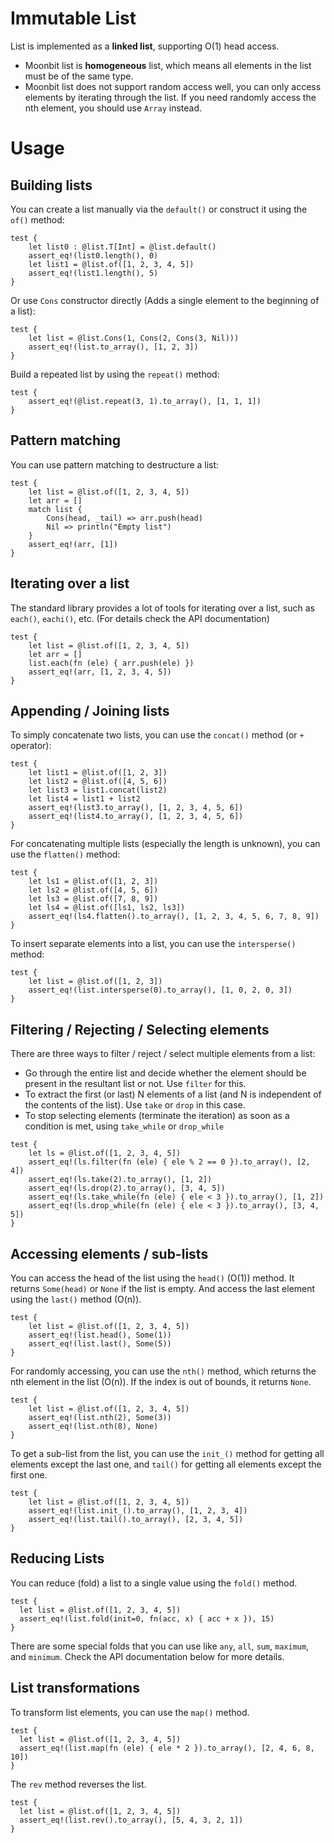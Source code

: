 # Immutable List

List is implemented as a **linked list**, supporting O(1) head access.
- Moonbit list is **homogeneous** list, which means all elements in the list must be of the same type.
- Moonbit list does not support random access well, you can only access elements by iterating through the list. If you need randomly access the nth element, you should use `Array` instead.

# Usage

## Building lists 

You can create a list manually via the `default()` or construct it using the `of()` method: 
```moonbit
test {
    let list0 : @list.T[Int] = @list.default()
    assert_eq!(list0.length(), 0)
    let list1 = @list.of([1, 2, 3, 4, 5])
    assert_eq!(list1.length(), 5)
}
```

Or use `Cons` constructor directly (Adds a single element to the beginning of a list):
```moonbit
test {
    let list = @list.Cons(1, Cons(2, Cons(3, Nil)))
    assert_eq!(list.to_array(), [1, 2, 3])
}
```

Build a repeated list by using the `repeat()` method:
```moonbit
test {
    assert_eq!(@list.repeat(3, 1).to_array(), [1, 1, 1])
}
```

## Pattern matching
You can use pattern matching to destructure a list:
```moonbit
test {
    let list = @list.of([1, 2, 3, 4, 5])
    let arr = []
    match list {
        Cons(head, _tail) => arr.push(head)
        Nil => println("Empty list")
    }
    assert_eq!(arr, [1])
}
```

## Iterating over a list
The standard library provides a lot of tools for iterating over a list, such as `each()`, `eachi()`, etc. (For details check the API documentation)
```moonbit
test {
    let list = @list.of([1, 2, 3, 4, 5])
    let arr = []
    list.each(fn (ele) { arr.push(ele) }) 
    assert_eq!(arr, [1, 2, 3, 4, 5])
}
```

## Appending / Joining lists
To simply concatenate two lists, you can use the `concat()` method (or `+` operator):
```moonbit
test {
    let list1 = @list.of([1, 2, 3])
    let list2 = @list.of([4, 5, 6])
    let list3 = list1.concat(list2)
    let list4 = list1 + list2
    assert_eq!(list3.to_array(), [1, 2, 3, 4, 5, 6])
    assert_eq!(list4.to_array(), [1, 2, 3, 4, 5, 6])
}
```

For concatenating multiple lists (especially the length is unknown), you can use the `flatten()` method:
```moonbit
test {
    let ls1 = @list.of([1, 2, 3])
    let ls2 = @list.of([4, 5, 6])
    let ls3 = @list.of([7, 8, 9])
    let ls4 = @list.of([ls1, ls2, ls3])
    assert_eq!(ls4.flatten().to_array(), [1, 2, 3, 4, 5, 6, 7, 8, 9])
}
```

To insert separate elements into a list, you can use the `intersperse()` method:

```moonbit
test {
    let list = @list.of([1, 2, 3])
    assert_eq!(list.intersperse(0).to_array(), [1, 0, 2, 0, 3])
}
```

## Filtering / Rejecting / Selecting elements
There are three ways to filter / reject / select multiple elements from a list:
- Go through the entire list and decide whether the element should be present in the resultant list or not. Use `filter` for this.
- To extract the first (or last) N elements of a list (and N is independent of the contents of the list). Use `take` or `drop` in this case.
- To stop selecting elements (terminate the iteration) as soon as a condition is met, using `take_while` or `drop_while`

```moonbit
test {
    let ls = @list.of([1, 2, 3, 4, 5])
    assert_eq!(ls.filter(fn (ele) { ele % 2 == 0 }).to_array(), [2, 4])
    assert_eq!(ls.take(2).to_array(), [1, 2])
    assert_eq!(ls.drop(2).to_array(), [3, 4, 5])
    assert_eq!(ls.take_while(fn (ele) { ele < 3 }).to_array(), [1, 2])
    assert_eq!(ls.drop_while(fn (ele) { ele < 3 }).to_array(), [3, 4, 5])
}
```

## Accessing elements / sub-lists
You can access the head of the list using the `head()` (O(1)) method. It returns `Some(head)` or `None` if the list is empty.
And access the last element using the `last()` method (O(n)). 

```moonbit
test {
    let list = @list.of([1, 2, 3, 4, 5])
    assert_eq!(list.head(), Some(1))
    assert_eq!(list.last(), Some(5))
}
```

For randomly accessing, you can use the `nth()` method, which returns the nth element in the list (O(n)). 
If the index is out of bounds, it returns `None`.
```moonbit
test {
    let list = @list.of([1, 2, 3, 4, 5])
    assert_eq!(list.nth(2), Some(3))
    assert_eq!(list.nth(8), None)
}
```

To get a sub-list from the list, you can use the `init_()` method for getting all elements except the last one, and `tail()` for getting all elements except the first one.
```moonbit
test {
    let list = @list.of([1, 2, 3, 4, 5])
    assert_eq!(list.init_().to_array(), [1, 2, 3, 4])
    assert_eq!(list.tail().to_array(), [2, 3, 4, 5])
}
```

## Reducing Lists
You can reduce (fold) a list to a single value using the `fold()` method.
```moonbit
test {
  let list = @list.of([1, 2, 3, 4, 5])
  assert_eq!(list.fold(init=0, fn(acc, x) { acc + x }), 15)
}
```

There are some special folds that you can use like `any`, `all`, `sum`, `maximum`, and `minimum`. Check the API documentation below for more details.

## List transformations
To transform list elements, you can use the `map()` method.
```moonbit
test {
  let list = @list.of([1, 2, 3, 4, 5])
  assert_eq!(list.map(fn (ele) { ele * 2 }).to_array(), [2, 4, 6, 8, 10])
}
```

The `rev` method reverses the list.
```moonbit
test {
  let list = @list.of([1, 2, 3, 4, 5])
  assert_eq!(list.rev().to_array(), [5, 4, 3, 2, 1])
}
```